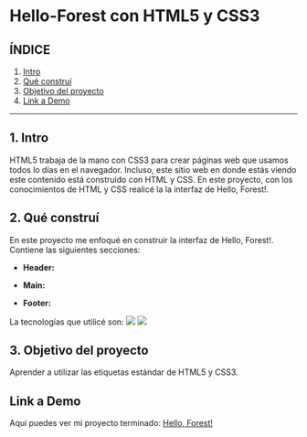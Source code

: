 # Hello-Forest con HTML5 y CSS3
## **ÍNDICE**

1. [Intro](#)
2. [Qué construí](#)
3. [Objetivo del proyecto](#)
4. [Link a Demo](#)

***

## 1. Intro
HTML5 trabaja de la mano con CSS3 para crear páginas web que usamos todos lo días en el navegador. Incluso, este sitio web en donde estás viendo este contenido está construido con HTML y CSS. En este proyecto, con los conocimientos de HTML y CSS realicé la la interfaz de Hello, Forest!.

## 2. Qué construí
En este proyecto me enfoqué en construir la interfaz de Hello, Forest!.
Contiene las siguientes secciones:

* **Header:**
  
* **Main:** 

* **Footer:**

La tecnologías que utilicé son:
<img src="https://img.shields.io/badge/HTML5-E34F26?style=for-the-badge&logo=html5&logoColor=whi" />
<img src="https://img.shields.io/badge/CSS3-1572B6?style=for-the-badge&logo=css3&logoColor=white" />

## 3. Objetivo del proyecto
Aprender a utilizar las etiquetas estándar de HTML5 y CSS3.

## Link a Demo
Aquí puedes ver mi proyecto terminado: [Hello, Forest!](#)
